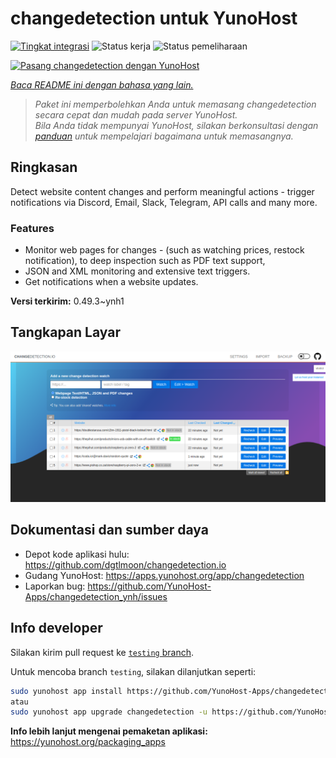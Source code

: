<!--
N.B.: README ini dibuat secara otomatis oleh <https://github.com/YunoHost/apps/tree/master/tools/readme_generator>
Ini TIDAK boleh diedit dengan tangan.
-->

# changedetection untuk YunoHost

[![Tingkat integrasi](https://apps.yunohost.org/badge/integration/changedetection)](https://ci-apps.yunohost.org/ci/apps/changedetection/)
![Status kerja](https://apps.yunohost.org/badge/state/changedetection)
![Status pemeliharaan](https://apps.yunohost.org/badge/maintained/changedetection)

[![Pasang changedetection dengan YunoHost](https://install-app.yunohost.org/install-with-yunohost.svg)](https://install-app.yunohost.org/?app=changedetection)

*[Baca README ini dengan bahasa yang lain.](./ALL_README.md)*

> *Paket ini memperbolehkan Anda untuk memasang changedetection secara cepat dan mudah pada server YunoHost.*  
> *Bila Anda tidak mempunyai YunoHost, silakan berkonsultasi dengan [panduan](https://yunohost.org/install) untuk mempelajari bagaimana untuk memasangnya.*

## Ringkasan

Detect website content changes and perform meaningful actions - trigger notifications via Discord, Email, Slack, Telegram, API calls and many more.

### Features

- Monitor web pages for changes - (such as watching prices, restock notification), to deep inspection such as PDF text support,
- JSON and XML monitoring and extensive text triggers.
- Get notifications when a website updates.


**Versi terkirim:** 0.49.3~ynh1

## Tangkapan Layar

![Tangkapan Layar pada changedetection](./doc/screenshots/screenshot.png)

## Dokumentasi dan sumber daya

- Depot kode aplikasi hulu: <https://github.com/dgtlmoon/changedetection.io>
- Gudang YunoHost: <https://apps.yunohost.org/app/changedetection>
- Laporkan bug: <https://github.com/YunoHost-Apps/changedetection_ynh/issues>

## Info developer

Silakan kirim pull request ke [`testing` branch](https://github.com/YunoHost-Apps/changedetection_ynh/tree/testing).

Untuk mencoba branch `testing`, silakan dilanjutkan seperti:

```bash
sudo yunohost app install https://github.com/YunoHost-Apps/changedetection_ynh/tree/testing --debug
atau
sudo yunohost app upgrade changedetection -u https://github.com/YunoHost-Apps/changedetection_ynh/tree/testing --debug
```

**Info lebih lanjut mengenai pemaketan aplikasi:** <https://yunohost.org/packaging_apps>
